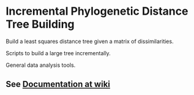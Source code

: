 # Incremental Phylogenetic Distance Tree Building

Build a least squares distance tree given a matrix of dissimilarities.

Scripts to build a large tree incrementally.

General data analysis tools.

## See [Documentation at wiki](https://github.com/vbrover/dm/wiki/Distance-tree-building-tools)
